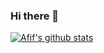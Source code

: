 ### Hi there 👋

<!--
**afzafri/afzafri** is a ✨ _special_ ✨ repository because its `README.md` (this file) appears on your GitHub profile.

Here are some ideas to get you started:

- 🔭 I’m currently working on ...
- 🌱 I’m currently learning ...
- 👯 I’m looking to collaborate on ...
- 🤔 I’m looking for help with ...
- 💬 Ask me about ...
- 📫 How to reach me: ...
- 😄 Pronouns: ...
- ⚡ Fun fact: ...
-->

[![Afif's github stats](https://github-readme-stats.vercel.app/api?username=afzafri&show_icons=true&title_color=fff&icon_color=79ff97&text_color=9f9f9f&bg_color=151515)]()

